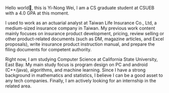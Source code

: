
Hello world👋, this is Yi-Nong Wei, I am a CS graduate student at CSUEB with a 4.0 GPA at this moment.

I used to work as an actuarial analyst at Taiwan Life Insurance Co., Ltd, a medium-sized insurance company in Taiwan. My previous work content mainly focuses on insurance product development, pricing, review selling or other product-related documents (such as DM, magazine articles, and Excel proposals), write insurance product instruction manual, and prepare the filing documents for competent authority.

Right now, I am studying Computer Science at California State University, East Bay. My main study focus is program design on PC and android (C++/java), algorithms, and machine learning. Since I have a strong background in mathematics and statistics, I believe I can be a good asset to any tech companies. Finally, I am actively looking for an internship in the related area.

<!---
wayne11301/wayne11301 is a ✨ special ✨ repository because its `README.md` (this file) appears on your GitHub profile.
You can click the Preview link to take a look at your changes.
--->
